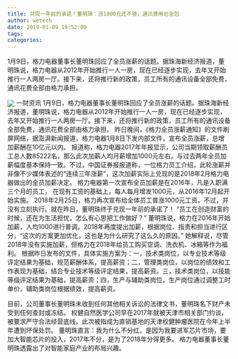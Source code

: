```yaml
---
title: 兑现一年前的承诺！董明珠：涨1000元还不够，通讯费用也全包
author: wetech
date: 2019-01-09 19:52:09
tags: 
categories: 
---
```

1月9日，格力电器董事长董明珠回应了全员涨薪的话题。据珠海新经济报道，董明珠说，格力电器从2012年开始推行一人一房，现在已经逐步实现，去年又开始推行一人两房一厅。接下来，还将推行新的政策，员工所有的通讯设备全部免费，通讯花费全部由格力承担。
<!-- more -->
<img align="center" border="0" src="https://imgcdn.yicai.com/uppics/images/2019/01/cd8f0dc4dca9769e111e7c548d06404f.jpg" />
一财资讯
1月9日，格力电器董事长董明珠回应了全员涨薪的话题。据珠海新经济报道，董明珠说，格力电器从2012年开始推行一人一房，现在已经逐步实现，去年又开始推行一人两房一厅。接下来，还将推行新的政策，员工所有的通讯设备全部免费，通讯花费全部由格力承担。
昨日晚间，《格力全员涨薪通知》的文件刷屏网络，据澎湃新闻报道，格力电器1月8日下发内部文件，宣布全员涨薪，总增加薪酬在10亿元以内。
报道称，格力电器2017年年报显示，公司当期领取薪酬员工总人数85222名，那么此次加薪人均月薪增加1000元左右。与过去两年全员加薪幅度基本保持一致。不过，中国证券报报道称，一位格力员工介绍，此轮涨薪并非像不少媒体表述的“连续三年涨薪”，这次加薪实际上兑现的是2018年2月格力电器做出的全员加薪决定。
格力电器第一次宣布全员加薪是在2016年，凡是入职满三个月的员工， 在现有工资的基础上，每人每月增发1000元，从2016年12月起开始实施。
2018年2月25日，格力再次宣布给全体员工普涨1000元工资。不过，并没有立刻执行。就在昨日，董明珠终于兑现一年前的承诺了！
“员工在创造财富的时候，还在为生活担忧，怎么有心思把工作做好？” 董明珠说，格力在2016年开始加薪，人均1000进行普调。2018年再度提出加薪，根据岗位、指责和担当进行区分，“这次的方案更加优化，这也是为什么研究了这么久的原因。”
她解释说，尽管2018年没有实施加薪，但格力在2018年给员工购买空调、洗衣机、冰箱等作为福利。
根据昨日发布的文件，具体实施方案为：一，技术类岗位，以专业技术等级评定结果为基础，规范薪酬体系，提高薪资；二，管理类岗位，以岗位的绩效和工作表现为基础，结合专业技术等级评定结果，提高薪资。三，技术类岗位，以技能等级评定结果为基础，提高薪资；四，生产与辅助类岗位，生产岗位通过调整工时单价，辅助类岗位根据绩效，提高薪资。
 
 
目前，公司董事长董明珠未收到任何其他相关诉讼的法律文书，董明珠名下财产未受到任何查封或冻结。
权健自然医学公司早在2017年就被天津市相关部门约谈，被要求严守合法经营底线。此次被指成为直销基地的天津权健肿瘤医院在今年上半年遭到环保处罚。
董明珠直言：我为什么不分红，是因为我要进军芯片市场，要加大智能芯片的投入，2017年不分，是为了2018年分得更多。
格力电器董事长董明珠透露出了对智能家庭产业的布局兴趣。
